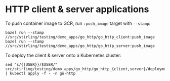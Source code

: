# HTTP client & server applications

To push container image to GCR, run `:push_image` target with `--stamp`:

```
bazel run --stamp //src/stirling/testing/demo_apps/go_http/go_http_client:push_image
bazel run --stamp //src/stirling/testing/demo_apps/go_http/go_http_server:push_image
```

To deploy the client & server onto a Kubernetes cluster:

```
sed "s/{{USER}}/$USER/" src/stirling/testing/demo_apps/go_http/go_http_{client,server}/deployment.yaml | kubectl apply -f - -n go-http
```
